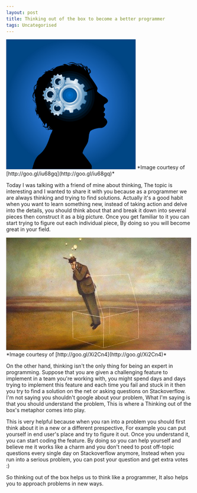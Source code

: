 ```yaml
---
layout: post
title: Thinking out of the box to become a better programmer
tags: Uncategorised
---
```

<img src="/public/img/Thinking_Man.jpg" width="350">
*Image courtesy of [http://goo.gl/iu68gq](http://goo.gl/iu68gq)*

Today I was talking with a friend of mine about thinking, The topic is interesting and I wanted to share it with you because as a programmer we are always thinking and trying to find solutions. Actually it's a good habit when you want to learn something new, instead of taking action and delve into the details, you should think about that and break it down into several pieces then construct it as a big picture. Once you get familiar to it you can start trying to figure out each individual piece, By doing so you will become great in your field. 

<img src="/public/img/think-outside-the-box.jpg" width="500">
*Image courtesy of [http://goo.gl/Xi2Cn4](http://goo.gl/Xi2Cn4)*

On the other hand, thinking isn't the only thing for being an expert in programming. Suppose that you are given a challenging feature to implement in a team you're working with, you might spend days and days trying to implement this feature and each time you fail and stuck in it then you try to find a solution on the net or asking questions on Stackoverflow. I'm not saying you shouldn't google about your problem, What I'm saying is that you should understand the problem, This is where a Thinking out of the box's metaphor comes into play. 

This is very helpful because when you ran into a problem you should first think about it in a new or a different prespective, For example you can put yourself in end user's place and try to figure it out. Once you understand it, you can start coding the feature. By doing so you can help yourself and believe me it works like a charm and you don't need to post off-topic questions every single day on Stackoverflow anymore, Instead when you run into a serious problem, you can post your question and get extra votes :) 

So thinking out of the box helps us to think like a programmer, It also helps you to approach problems in new ways.

